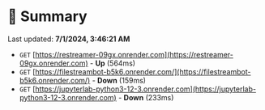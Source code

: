 # 📖 Summary
Last updated: **7/1/2024, 3:46:21 AM**

- `GET` [https://restreamer-09gx.onrender.com](https://restreamer-09gx.onrender.com) - **Up** (564ms)
- `GET` [https://filestreambot-b5k6.onrender.com/](https://filestreambot-b5k6.onrender.com/) - **Down** (159ms)
- `GET` [https://jupyterlab-python3-12-3.onrender.com](https://jupyterlab-python3-12-3.onrender.com) - **Down** (233ms)
